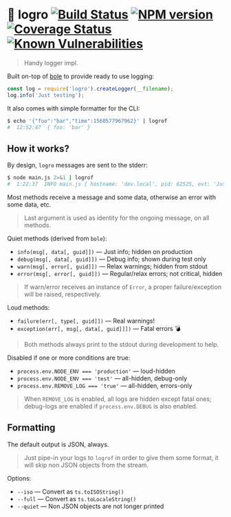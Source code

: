 # :tada: logro [![Build Status](https://api.travis-ci.org/agave/logro.svg?branch=master)](https://travis-ci.org/agave/logro) [![NPM version](https://badge.fury.io/js/logro.svg)](http://badge.fury.io/js/logro) [![Coverage Status](https://codecov.io/github/agave/logro/coverage.svg?branch=master)](https://codecov.io/github/agave/logro) [![Known Vulnerabilities](https://snyk.io/test/npm/logro/badge.svg)](https://snyk.io/test/npm/logro)

> Handy logger impl.

Built on-top of [bole](https://www.npmjs.com/package/bole) to provide ready to use logging:

```js
const log = require('logro').createLogger(__filename);
log.info('Just testing');
```

It also comes with simple formatter for the CLI:

```bash
$ echo '{"foo":"bar","time":1560577967962}' | logrof
#  12:52:47  { foo: 'bar' }
```

## How it works?

By design, `logro` messages are sent to the stderr:

```bash
$ node main.js 2>&1 | logrof
#  1:22:37  INFO main.js { hostname: 'dev.local', pid: 62525, evt: 'Just testing' }
```

Most methods receive a message and some data, otherwise an error with some data, etc.

> Last argument is used as identity for the ongoing message, on all methods.

Quiet methods (derived from `bole`):

- `info(msg[, data[, guid]])` &mdash; Just info; hidden on production
- `debug(msg[, data[, guid]])` &mdash; Debug info; shown during test only
- `warn(msg[, error[, guid]])` &mdash; Relax warnings; hidden from stdout
- `error(msg[, error[, guid]])` &mdash; Regular/relax errors; not critical, hidden

> If warn/error receives an instance of `Error`, a proper failure/exception will be raised, respectively.

Loud methods:

- `failure(err[, type[, guid]])` &mdash; Real warnings!
- `exception(err[, msg[, data[, guid]]])` &mdash; Fatal errors :bomb:

> Both methods always print to the stdout during development to help.

Disabled if one or more conditions are true:

- `process.env.NODE_ENV === 'production'` &mdash; loud-hidden
- `process.env.NODE_ENV === 'test'` &mdash; all-hidden, debug-only
- `process.env.REMOVE_LOG === 'true'` &mdash; all-hidden, errors-only

> When `REMOVE_LOG` is enabled, all logs are hidden except fatal ones; debug-logs are enabled if `process.env.DEBUG` is also enabled.

## Formatting

The default output is JSON, always.

> Just pipe-in your logs to `logrof` in order to give them some format, it will skip non JSON objects from the stream.

Options:

- `--iso` &mdash; Convert as `ts.toISOString()`
- `--full` &mdash; Convert as `ts.toLocaleString()`
- `--quiet` &mdash; Non JSON objects are not longer printed
